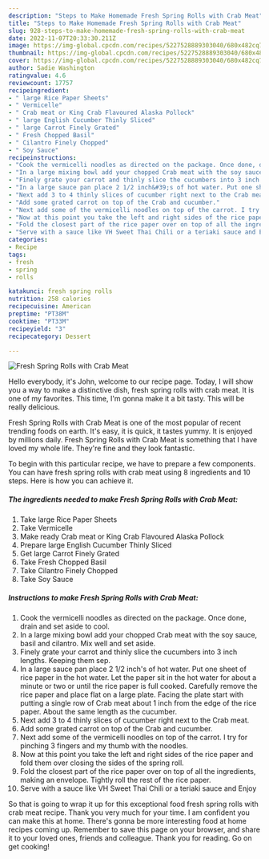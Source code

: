 ```yaml
---
description: "Steps to Make Homemade Fresh Spring Rolls with Crab Meat"
title: "Steps to Make Homemade Fresh Spring Rolls with Crab Meat"
slug: 928-steps-to-make-homemade-fresh-spring-rolls-with-crab-meat
date: 2022-11-07T20:33:30.211Z
image: https://img-global.cpcdn.com/recipes/5227528889303040/680x482cq70/fresh-spring-rolls-with-crab-meat-recipe-main-photo.jpg
thumbnail: https://img-global.cpcdn.com/recipes/5227528889303040/680x482cq70/fresh-spring-rolls-with-crab-meat-recipe-main-photo.jpg
cover: https://img-global.cpcdn.com/recipes/5227528889303040/680x482cq70/fresh-spring-rolls-with-crab-meat-recipe-main-photo.jpg
author: Sadie Washington
ratingvalue: 4.6
reviewcount: 17757
recipeingredient:
- " large Rice Paper Sheets"
- " Vermicelle"
- " Crab meat or King Crab Flavoured Alaska Pollock"
- " large English Cucumber Thinly Sliced"
- " large Carrot Finely Grated"
- " Fresh Chopped Basil"
- " Cilantro Finely Chopped"
- " Soy Sauce"
recipeinstructions:
- "Cook the vermicelli noodles as directed on the package. Once done, drain and set aside to cool."
- "In a large mixing bowl add your chopped Crab meat with the soy sauce, basil and cilantro. Mix well and set aside."
- "Finely grate your carrot and thinly slice the cucumbers into 3 inch lengths. Keeping them sep."
- "In a large sauce pan place 2 1/2 inch&#39;s of hot water. Put one sheet of rice paper in the hot water. Let the paper sit in the hot water for about a minute or two or until the rice paper is full cooked. Carefully remove the rice paper and place flat on a large plate. Facing the plate start with putting a single row of Crab meat about 1 inch from the edge of the rice paper. About the same length as the cucumber."
- "Next add 3 to 4 thinly slices of cucumber right next to the Crab meat."
- "Add some grated carrot on top of the Crab and cucumber."
- "Next add some of the vermicelli noodles on top of the carrot. I try for pinching 3 fingers and my thumb with the noodles."
- "Now at this point you take the left and right sides of the rice paper and fold them over closing the sides of the spring roll."
- "Fold the closest part of the rice paper over on top of all the ingredients, making an envelope. Tightly roll the rest of the rice paper."
- "Serve with a sauce like VH Sweet Thai Chili or a teriaki sauce and Enjoy"
categories:
- Recipe
tags:
- fresh
- spring
- rolls

katakunci: fresh spring rolls 
nutrition: 258 calories
recipecuisine: American
preptime: "PT38M"
cooktime: "PT33M"
recipeyield: "3"
recipecategory: Dessert

---
```



![Fresh Spring Rolls with Crab Meat](https://img-global.cpcdn.com/recipes/5227528889303040/680x482cq70/fresh-spring-rolls-with-crab-meat-recipe-main-photo.jpg)

Hello everybody, it's John, welcome to our recipe page. Today, I will show you a way to make a distinctive dish, fresh spring rolls with crab meat. It is one of my favorites. This time, I'm gonna make it a bit tasty. This will be really delicious.

Fresh Spring Rolls with Crab Meat is one of the most popular of recent trending foods on earth. It's easy, it is quick, it tastes yummy. It is enjoyed by millions daily. Fresh Spring Rolls with Crab Meat is something that I have loved my whole life. They're fine and they look fantastic.




To begin with this particular recipe, we have to prepare a few components. You can have fresh spring rolls with crab meat using 8 ingredients and 10 steps. Here is how you can achieve it.

<!--inarticleads1-->

##### The ingredients needed to make Fresh Spring Rolls with Crab Meat:

1. Take  large Rice Paper Sheets
1. Take  Vermicelle
1. Make ready  Crab meat or King Crab Flavoured Alaska Pollock
1. Prepare  large English Cucumber Thinly Sliced
1. Get  large Carrot Finely Grated
1. Take  Fresh Chopped Basil
1. Take  Cilantro Finely Chopped
1. Take  Soy Sauce




<!--inarticleads2-->

##### Instructions to make Fresh Spring Rolls with Crab Meat:

1. Cook the vermicelli noodles as directed on the package. Once done, drain and set aside to cool.
1. In a large mixing bowl add your chopped Crab meat with the soy sauce, basil and cilantro. Mix well and set aside.
1. Finely grate your carrot and thinly slice the cucumbers into 3 inch lengths. Keeping them sep.
1. In a large sauce pan place 2 1/2 inch&#39;s of hot water. Put one sheet of rice paper in the hot water. Let the paper sit in the hot water for about a minute or two or until the rice paper is full cooked. Carefully remove the rice paper and place flat on a large plate. Facing the plate start with putting a single row of Crab meat about 1 inch from the edge of the rice paper. About the same length as the cucumber.
1. Next add 3 to 4 thinly slices of cucumber right next to the Crab meat.
1. Add some grated carrot on top of the Crab and cucumber.
1. Next add some of the vermicelli noodles on top of the carrot. I try for pinching 3 fingers and my thumb with the noodles.
1. Now at this point you take the left and right sides of the rice paper and fold them over closing the sides of the spring roll.
1. Fold the closest part of the rice paper over on top of all the ingredients, making an envelope. Tightly roll the rest of the rice paper.
1. Serve with a sauce like VH Sweet Thai Chili or a teriaki sauce and Enjoy




So that is going to wrap it up for this exceptional food fresh spring rolls with crab meat recipe. Thank you very much for your time. I am confident you can make this at home. There's gonna be more interesting food at home recipes coming up. Remember to save this page on your browser, and share it to your loved ones, friends and colleague. Thank you for reading. Go on get cooking!
